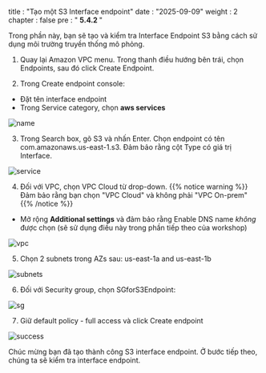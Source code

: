 title : "Tạo một S3 Interface endpoint"
date : "2025-09-09"
weight : 2
chapter : false
pre : " <b> 5.4.2 </b> "

Trong phần này, bạn sẽ tạo và kiểm tra Interface Endpoint S3 bằng cách sử dụng môi trường truyền thống mô phỏng.

1. Quay lại Amazon VPC menu. Trong thanh điều hướng bên trái, chọn Endpoints, sau đó click Create Endpoint.

2. Trong Create endpoint console:

- Đặt tên interface endpoint
- Trong Service category, chọn **aws services**

![name](/images/5-Workshop/5.4-S3-onprem/s3-interface-endpoint1.png)

3.  Trong Search box, gõ S3 và nhấn Enter. Chọn endpoint có tên com.amazonaws.us-east-1.s3. Đảm bảo rằng cột Type có giá trị Interface.

![service](/images/5-Workshop/5.4-S3-onprem/s3-interface-endpoint2.png)

4. Đối với VPC, chọn VPC Cloud từ drop-down.
   {{% notice warning %}}
   Đảm bảo rằng bạn chọn "VPC Cloud" và không phải "VPC On-prem"
   {{% /notice %}}

- Mở rộng **Additional settings** và đảm bảo rằng Enable DNS name _không_ được chọn (sẽ sử dụng điều này trong phần tiếp theo của workshop)

![vpc](/images/5-Workshop/5.4-S3-onprem/s3-interface-endpoint3.png)

5. Chọn 2 subnets trong AZs sau: us-east-1a and us-east-1b

![subnets](/images/5-Workshop/5.4-S3-onprem/s3-interface-endpoint4.png)

6. Đối với Security group, chọn SGforS3Endpoint:

![sg](/images/5-Workshop/5.4-S3-onprem/s3-interface-endpoint5.png)

7. Giữ default policy - full access và click Create endpoint

![success](/images/5-Workshop/5.4-S3-onprem/s3-interface-endpoint-success.png)

Chúc mừng bạn đã tạo thành công S3 interface endpoint. Ở bước tiếp theo, chúng ta sẽ kiểm tra interface endpoint.
